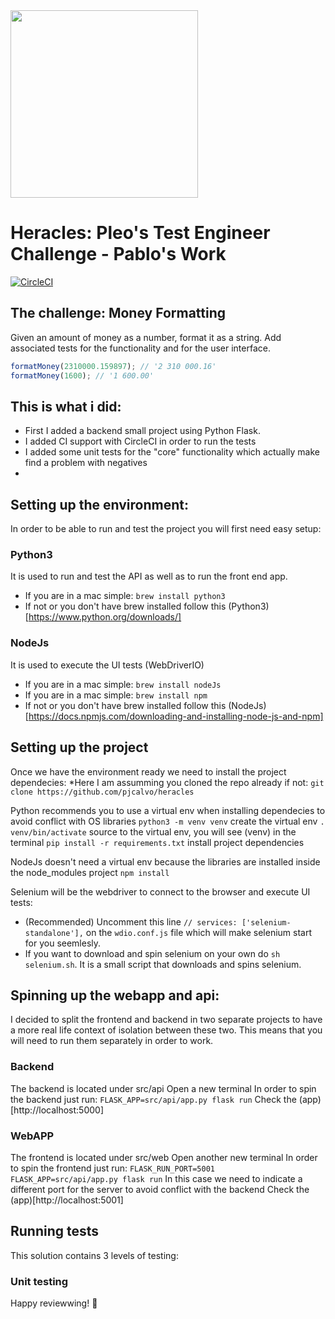 <img src="https://upload.wikimedia.org/wikipedia/commons/4/48/Twelve_Labours_Altemps_Inv8642.jpg" height="300px"/>

# Heracles: Pleo's Test Engineer Challenge - Pablo's Work

[![CircleCI](https://circleci.com/gh/pjcalvo/heracles/tree/master.svg?style=svg)](https://circleci.com/gh/pjcalvo/heracles/tree/master)

## The challenge: Money Formatting

Given an amount of money as a number, format it as a string. Add associated tests for the functionality and for the user interface. 

```js
formatMoney(2310000.159897); // '2 310 000.16'
formatMoney(1600); // '1 600.00'
```

## This is what i did:
* First I added a backend small project using Python Flask.
* I added CI support with CircleCI in order to run the tests
* I added some unit tests for the "core" functionality which actually make find a problem with negatives
*

## Setting up the environment:
In order to be able to run and test the project you will first need easy setup:

### Python3
It is used to run and test the API as well as to run the front end app.

* If you are in a mac simple: `brew install python3`
* If not or you don't have brew installed follow this (Python3)[https://www.python.org/downloads/]

### NodeJs
It is used to execute the UI tests (WebDriverIO)

* If you are in a mac simple: `brew install nodeJs`
* If you are in a mac simple: `brew install npm`
* If not or you don't have brew installed follow this (NodeJs)[https://docs.npmjs.com/downloading-and-installing-node-js-and-npm]

## Setting up the project
Once we have the environment ready we need to install the project dependecies:
*Here I am assumming you cloned the repo already if not: `git clone https://github.com/pjcalvo/heracles`

Python recommends you to use a virtual env when installing dependecies to avoid conflict with OS libraries
`python3 -m venv venv` create the virtual env
`. venv/bin/activate` source to the virtual env, you will see (venv) in the terminal
`pip install -r requirements.txt` install project dependencies

NodeJs doesn't need a virtual env because the libraries are installed inside the node_modules project
`npm install`

Selenium will be the webdriver to connect to the browser and execute UI tests:
* (Recommended) Uncomment this line `// services: ['selenium-standalone'],` on the `wdio.conf.js` file which will make selenium start for you seemlesly.
* If you want to download and spin selenium on your own do `sh selenium.sh`. It is a small script that downloads and spins selenium.

## Spinning up the webapp and api:
I decided to split the frontend and backend in two separate projects to have a more real life context of isolation between these two.
This means that you will need to run them separately in order to work.

### Backend
The backend is located under src/api
Open a new terminal
In order to spin the backend just run: `FLASK_APP=src/api/app.py flask run`
Check the (app)[http://localhost:5000]

### WebAPP
The frontend is located under src/web
Open another new terminal 
In order to spin the frontend just run: `FLASK_RUN_PORT=5001 FLASK_APP=src/api/app.py flask run`
In this case we need to indicate a different port for the server to avoid conflict with the backend
Check the (app)[http://localhost:5001]


## Running tests
This solution contains 3 levels of testing:
### Unit testing

Happy reviewwing! 🚀
